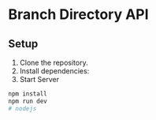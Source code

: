 # Branch Directory API

## Setup

1. Clone the repository.
2. Install dependencies:
3. Start Server

```bash
npm install
npm run dev
#   n o d e j s  
 